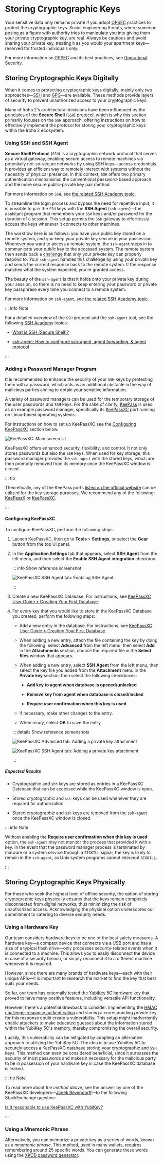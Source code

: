 # Storing Cryptographic Keys

Your sensitive data only remains private if you adopt <abbr title="Operational Security">OPSEC</abbr> practices to protect the cryptographic keys. Social engineering threats, where someone posing as a figure with authority tries to manipulate you into giving them your private cryptographic key, are real. Always be cautious and avoid sharing your private key, treating it as you would your apartment keys—reserved for trusted individuals only.

For more information on <abbr title="Operational Security">OPSEC</abbr> and its best practices, see [Operational Security](./operational-security).

## Storing Cryptographic Keys Digitally

When it comes to protecting cryptographic keys digitally, mainly only two approaches—[SSH](https://www.ssh.com/) and [GPG](https://www.gnupg.org/)—are available. These methods provide layers of security to prevent unauthorized access to your cryptographic keys.

Many of Iroha 2's architectural decisions have been influenced by the principles of the **Secure Shell** (`SSH`) protocol, which is why this section primarily focuses on the `SSH` approach, offering instructions on how to effectively implement the protocol for storing your cryptographic keys within the Iroha 2 ecosystem.

### Using SSH and SSH Agent

**Secure Shell Protocol** (`SSH`) is a cryptographic network protocol that serves as a virtual gateway, enabling secure access to remote machines via potentially not-so-secure networks by using SSH keys—access credentials. It provides an efficient way to remotely interact with systems without the necessity of physical presence. In this context, `SSH` offers two primary authentication mechanisms: the conventional password-based approach and the more secure public-private key pair method.

For more information on `SSH`, see [the related SSH Academy topic](https://www.ssh.com/academy/ssh).

To streamline the login process and bypass the need for repetitive input, it is possible to pair the `SSH` keys with the **SSH Agent** (`ssh-agent`)—the assistant program that remembers your `SSH` keys and/or password for the duration of a session. This setup permits the `SSH` gateway to effortlessly access the keys whenever it connects to other machines.

The workflow here is as follows: you have your public key stored on a remote system, and you keep your private key secure in your possession. Whenever you want to access a remote system, the `ssh-agent` steps in to communicate your _public_ key to the accessed system. The remote system then sends back a [challenge](https://en.wikipedia.org/wiki/Challenge%E2%80%93response_authentication) that only your _private_ key can properly respond to. Your `ssh-agent` handles this challenge by using your _private_ key and sends the correct response back to the remote system. If the response matches what the system expected, you're granted access.

The beauty of the `ssh-agent` is that it holds onto your private key during your session, so there is no need to keep entering your password or private key passphrase every time you connect to a remote system.

For more information on `ssh-agent`, see [the related SSH Academy topic](https://www.ssh.com/academy/ssh/agent).

::: info Note

For a detailed overview of the `SSH` protocol and the `ssh-agent` tool, see the following [SSH Academy](https://www.ssh.com/academy) topics:

  - [What is SSH (Secure Shell)?](https://www.ssh.com/academy/ssh)

  - [ssh-agent: How to configure ssh-agent, agent forwarding, & agent protocol](https://www.ssh.com/academy/ssh/agent)

:::

### Adding a Password Manager Program

It is recommended to enhance the security of your `SSH` keys by protecting them with a password, which acts as an additional obstacle in the way of malicious parties aiming to obtain your sensitive information.

A variety of password managers can be used for the temporary storage of the user passwords and `SSH` keys. For the sake of clarity, [KeePass](https://keepass.info/) is used as an example password manager, specifically its [KeePassXC](https://keepassxc.org/) port running on Linux-based operating systems.

For instructions on how to set up KeePassXC see the [Configuring KeePassXC](#configuring-keepassxc) section below.

![KeePassXC: `Main` screen UI](../../img/KeePassXC.png)

KeePassXC offers enhanced security, flexibility, and control. It not only stores passwords but also the `SSH` keys. When used for key storage, this password manager provides the `ssh-agent` with the stored keys, which are then promptly removed from its memory once the KeePassXC window is closed.

::: tip

Theoretically, any of the KeePass ports [listed on the official website](https://keepass.info/download.html) can be utilized for the key storage purposes.
We recommend any of the following: [KeePassX](https://www.keepassx.org/) or [KeePassXC](https://keepassxc.org/).

:::

#### Configuring KeePassXC

To configure KeePassXC, perform the following steps:

1. Launch KeePassXC, then go to **Tools** > **Settings**, or select the **Gear** button from the top UI panel.

2. In the **Application Settings** tab that appears, select **SSH Agent** from the left menu, and then select the **Enable SSH Agent integration** checkbox.

    ::: info Show reference screenshot

    ![KeePassXC `SSH Agent` tab: Enabling SSH Agent](../../img/keepassxc_ssh_agent.png)

    :::

3. Create a new KeePassXC Database. For instructions, see [KeePassXC User Guide > Creating Your First Database](https://keepassxc.org/docs/KeePassXC_UserGuide#_creating_your_first_database).

4. For every key that you would like to store in the KeePassXC Database you created, perform the following steps:

    - Add a new entry in the database. For instructions, see [KeePassXC User Guide > Creating Your First Database](https://keepassxc.org/docs/KeePassXC_UserGuide#_creating_your_first_database).

    - When adding a new entry, attach the file containing the key by doing the following: select **Advanced** from the left menu, then select **Add** in the **Attachments** section, choose the required file in the **Select files** window that appears.

    - When adding a new entry, select **SSH Agent** from the left menu, then select the key file you added from the **Attachment** menu in the **Private key** section; then select the following checkboxes:

        - **Add key to agent when database is opened/unlocked**

        - **Remove key from agent when database is closed/locked**

        - **Require user confirmation when this key is used**

    - If necessary, make other changes to the entry.

    - When ready, select **OK** to save the entry.

    ::: details Show reference screenshots

    ![KeePassXC `Advanced` tab: Adding a private key attachment](../../img/keepassxc_private_key.png)

    ![KeePassXC `SSH Agent` tab: Adding a private key attachment](../../img/keepassxc_pk_agent.png)

    :::

##### Expected Results

- Cryptographic and `shh` keys are stored as entries in a KeePassXC Database that can be accessed while the KeePassXC window is open.

- Stored cryptographic and `ssh` keys can be used whenever they are required for authorization.

- Stored cryptographic and `ssh` keys are removed from the `ssh-agent` once the KeePassXC window is closed.

::: info Note

Without enabling the **Require user confirmation when this key is used** option, the `ssh-agent` may not monitor the process that provided it with a key. In the event that the password manager process is terminated by malware or a system service through a `SIGKILL` signal, the key is likely to remain in the `ssh-agent`, as Unix system programs cannot intercept `SIGKILL`.

:::

## Storing Cryptographic Keys Physically

For those who seek the highest level of offline security, the option of storing cryptographic keys physically ensures that the keys remain completely disconnected from digital networks, thus minimizing the risk of unauthorized access. Acknowledging the physical option underscores our commitment to catering to diverse security needs.

### Using a Hardware Key

Our team considers hardware keys to be one of the best safety measures. A hardware key—a compact device that connects via a USB port and has a size of a typical flash drive—only processes security-related events when it is connected to a machine. This allows you to easily disconnect the device in case of a security breach, or simply reconnect it to a different machine whenever it is required.

However, since there are many brands of hardware keys—each with their unique APIs—it is important to research the market to find the key that best suits your needs.

So far, our team has enternally tested the [YubiKey 5C](https://www.yubico.com/il/product/yubikey-5c/) hardware key that proved to have many positive features, including versatile API functionality.

However, there's a potential drawback to consider. Implementing the [HMAC challenge-response authentication](https://en.wikipedia.org/wiki/Challenge%E2%80%93response_authentication) and storing a corresponding _private_ key for this response could create a vulnerability. This setup might inadvertently enable attackers to make educated guesses about the information stored within the YubiKey 5C's memory, thereby compromising the overall security.

Luckily, this vulnerability can be mitigated by adopting an alternative approach to utilizing the YubiKey 5C. The idea is to use YubiKey 5C to securely access a KeePassXC database storing your cryptographic and `SSH` keys. This method can even be considered beneficial, since it surpasses the security of most passwords and makes it necessary for the malicious party to be in possession of your hardware key in case the KeePassXC database is leaked.

::: tip Note

To read more about _the method above_, see the answer by one of the KeePassXC developers—[Janek Bevendorff](https://github.com/phoerious)—to the following StackExchange question:

[Is it reasonable to use KeePassXC with YubiKey?](https://security.stackexchange.com/questions/201345/is-it-reasonable-to-use-keepassxc-with-yubikey/258414#258414)

:::

### Using a Mnemonic Phrase

Alternatively, you can memorize a private key as a series of words, known as a _mnemonic phrase_. This method, used in many wallets, requires remembering around 25 specific words. You can generate these words using the [XKCD password generator](https://xkpasswd.net/s/).
